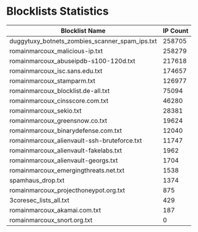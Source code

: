 # Blocklists Statistics
| Blocklist Name | IP Count |
|----|----|
| duggytuxy_botnets_zombies_scanner_spam_ips.txt | 258705 |
| romainmarcoux_malicious-ip.txt | 258279 |
| romainmarcoux_abuseipdb-s100-120d.txt | 217618 |
| romainmarcoux_isc.sans.edu.txt | 174657 |
| romainmarcoux_stamparm.txt | 126977 |
| romainmarcoux_blocklist.de-all.txt | 75094 |
| romainmarcoux_cinsscore.com.txt | 46280 |
| romainmarcoux_sekio.txt | 28381 |
| romainmarcoux_greensnow.co.txt | 19624 |
| romainmarcoux_binarydefense.com.txt | 12040 |
| romainmarcoux_alienvault-ssh-bruteforce.txt | 11747 |
| romainmarcoux_alienvault-fakelabs.txt | 1962 |
| romainmarcoux_alienvault-georgs.txt | 1704 |
| romainmarcoux_emergingthreats.net.txt | 1538 |
| spamhaus_drop.txt | 1374 |
| romainmarcoux_projecthoneypot.org.txt | 875 |
| 3coresec_lists_all.txt | 429 |
| romainmarcoux_akamai.com.txt | 187 |
| romainmarcoux_snort.org.txt | 0 |

